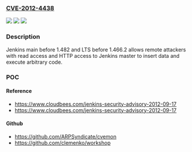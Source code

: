 ### [CVE-2012-4438](https://cve.mitre.org/cgi-bin/cvename.cgi?name=CVE-2012-4438)
![](https://img.shields.io/static/v1?label=Product&message=jenkins&color=blue)
![](https://img.shields.io/static/v1?label=Version&message=%3D%201.447.2%20&color=brighgreen)
![](https://img.shields.io/static/v1?label=Vulnerability&message=Other&color=brighgreen)

### Description

Jenkins main before 1.482 and LTS before 1.466.2 allows remote attackers with read access and HTTP access to Jenkins master to insert data and execute arbitrary code.

### POC

#### Reference
- https://www.cloudbees.com/jenkins-security-advisory-2012-09-17
- https://www.cloudbees.com/jenkins-security-advisory-2012-09-17

#### Github
- https://github.com/ARPSyndicate/cvemon
- https://github.com/clemenko/workshop

